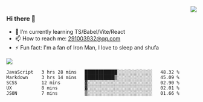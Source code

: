 <img align='right' src='https://github-readme-stats.vercel.app/api?username=niaogege&show_icons=true&theme=radical'/>

### Hi there 👋

- 🌱 I’m currently learning TS/Babel/Vite/React
- 📫 How to reach me: 291003932@qq.com
- ⚡ Fun fact:  I'm a fan of Iron Man, I love to sleep and shufa

![](https://github-readme-stats.vercel.app/api/top-langs/?username=niaogege&layout=compact)

<!--START_SECTION:waka-->
```text
JavaScript   3 hrs 28 mins   ████████████░░░░░░░░░░░░░   48.32 % 
Markdown     3 hrs 14 mins   ███████████▒░░░░░░░░░░░░░   45.09 % 
SCSS         12 mins         ▓░░░░░░░░░░░░░░░░░░░░░░░░   02.90 % 
UX           8 mins          ▓░░░░░░░░░░░░░░░░░░░░░░░░   02.01 % 
JSON         7 mins          ▒░░░░░░░░░░░░░░░░░░░░░░░░   01.66 % 
```
<!--END_SECTION:waka-->
